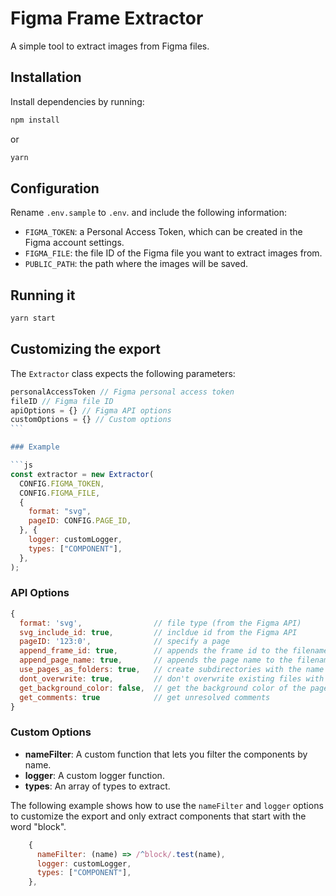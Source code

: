 # Figma Frame Extractor

A simple tool to extract images from Figma files.

## Installation

Install dependencies by running:

```sh
npm install
```

or

```sh
yarn
```

## Configuration

Rename `.env.sample` to `.env`. and include the following information:

- `FIGMA_TOKEN`: a Personal Access Token, which can be created in the Figma account settings.
- `FIGMA_FILE`: the file ID of the Figma file you want to extract images from.
- `PUBLIC_PATH`: the path where the images will be saved.

## Running it

```sh
yarn start
```

## Customizing the export

The `Extractor` class expects the following parameters:

````js
personalAccessToken // Figma personal access token
fileID // Figma file ID
apiOptions = {} // Figma API options
customOptions = {} // Custom options
```

### Example

```js
const extractor = new Extractor(
  CONFIG.FIGMA_TOKEN,
  CONFIG.FIGMA_FILE,
  {
    format: "svg",
    pageID: CONFIG.PAGE_ID,
  }, {
    logger: customLogger,
    types: ["COMPONENT"],
  },
);
````

### API Options

```js
{
  format: 'svg',                // file type (from the Figma API)
  svg_include_id: true,         // incldue id from the Figma API
  pageID: '123:0',              // specify a page
  append_frame_id: true,        // appends the frame id to the filename
  append_page_name: true,       // appends the page name to the filename
  use_pages_as_folders: true,   // create subdirectories with the name of the page
  dont_overwrite: true,         // don't overwrite existing files with the same name
  get_background_color: false,  // get the background color of the page in hexidecimal format
  get_comments: true            // get unresolved comments
}
```

### Custom Options

- **nameFilter**: A custom function that lets you filter the components by name.
- **logger**: A custom logger function.
- **types**: An array of types to extract.

The following example shows how to use the `nameFilter` and `logger` options to customize the export and
only extract components that start with the word "block".

```js
    {
      nameFilter: (name) => /^block/.test(name),
      logger: customLogger,
      types: ["COMPONENT"],
    },
```
